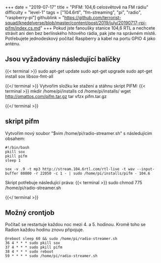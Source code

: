 +++
date = "2019-07-17"
title = "PIFM: 104,6 celosvětově na FM rádiu"
difficulty = "level-1"
tags = ["104.6rtl", "fm-streaming", "pi", "radio", "raspberry-pi"]
githublink = "https://github.com/terrorist-squad/knedelverse/blob/master/content/post/2019/july/20190717-rpi-pifm/index.cs.md"
+++
Pokud jste fanoušky stanice 104,6 RTL a nechcete strávit ani den bez berlínského hitového rádia, pak jste na správném místě. Potřebujete jednodeskový počítač Raspberry a kabel na portu GPIO 4 jako anténu.
## Jsou vyžadovány následující balíčky

{{< terminal >}}
sudo apt-get update
sudo apt-get upgrade
sudo apt-get install sox libsox-fmt-all

{{</ terminal >}}
Vytvořím složku ke stažení a stáhnu skript PIFM:
{{< terminal >}}
mkdir /home/pi/installs
cd /home/pi/installs/
wget http://omattos.com/pifm.tar.gz
tar vfzx pifm.tar.gz

{{</ terminal >}}

## skript pifm
Vytvořím nový soubor "$vim /home/pi/radio-streamer.sh" s následujícím obsahem:
```
#!/bin/bash 
pkill sox 
pkill pifm 
sleep 1 

sox -v .9 -t mp3 http://stream.104.6rtl.com/rtl-live -t wav --input-buffer 80000 -r 22050 -c 1 - | sudo /home/pi/installs/pifm - 104.6

```
Skript potřebuje následující práva:
{{< terminal >}}
sudo chmod 775 /home/pi/radio-streamer.sh

{{</ terminal >}}

## Možný crontjob
Počítač se restartuje každou noc mezi 4. a 5. hodinou. Kromě toho se Radion každou hodinu znovu připojuje.
```
@reboot sleep 60 && sudo /home/pi/radio-streamer.sh 
36 4 * * * sudo pkill sox 
37 4 * * * sudo pkill pifm 
38 4 * * * sudo reboot 
59 * * * * sudo /home/pi/radio-streamer.sh

```
